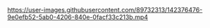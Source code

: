 https://user-images.githubusercontent.com/89732313/142376476-9e0efb52-5ab0-4206-840e-0facf33c213b.mp4
